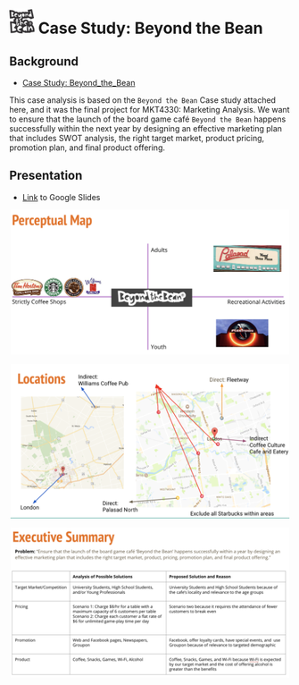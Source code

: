 # <img width="45" src=/pics/beyond_the_bean.png> Case Study: Beyond the Bean

## Background

* [Case Study: Beyond_the_Bean](docs/Case-Beyond_the_Bean.pdf)

This case analysis is based on the `Beyond the Bean` Case study attached here, and it was the final project for MKT4330: Marketing Analysis. We want to ensure that the launch of the board game café `Beyond the Bean` happens successfully within the next year by designing an effective marketing plan that includes SWOT analysis, the right target market, product pricing, promotion plan, and final product offering.


## Presentation

* [Link](https://docs.google.com/presentation/d/1sr11CUpH9lkpmbCLrZjkkfzEUxqqIm9GWfWdU7QLTFc/edit) to Google Slides

<p align="center">
  <img width="500" src=pics/Personal_map.jpg>
</p>

<p align="center">
  <img width="500" src=pics/location.jpg>
</p>

<p align="center">
  <img width="500" src=pics/Summary.jpg>
</p>






